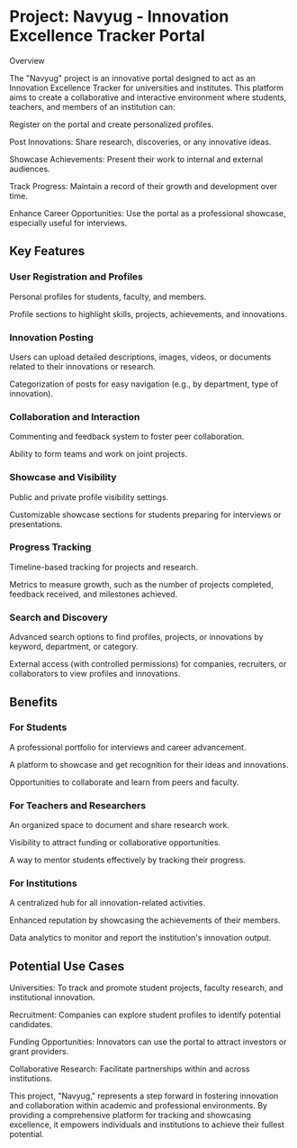 <h1>Project: Navyug - Innovation Excellence Tracker Portal</h1>

Overview

<p>The "Navyug" project is an innovative portal designed to act as an Innovation Excellence Tracker for universities and institutes. This platform aims to create a collaborative and interactive environment where students, teachers, and members of an institution can:</p>

Register on the portal and create personalized profiles.

Post Innovations: Share research, discoveries, or any innovative ideas.

Showcase Achievements: Present their work to internal and external audiences.

Track Progress: Maintain a record of their growth and development over time.

Enhance Career Opportunities: Use the portal as a professional showcase, especially useful for interviews.

<h2>Key Features</h2>

<h3>User Registration and Profiles</h3>

Personal profiles for students, faculty, and members.

Profile sections to highlight skills, projects, achievements, and innovations.

<h3>Innovation Posting</h3>

Users can upload detailed descriptions, images, videos, or documents related to their innovations or research.

Categorization of posts for easy navigation (e.g., by department, type of innovation).

<h3>Collaboration and Interaction</h3>

Commenting and feedback system to foster peer collaboration.

Ability to form teams and work on joint projects.

<h3>Showcase and Visibility</h3>

Public and private profile visibility settings.

Customizable showcase sections for students preparing for interviews or presentations.

<h3>Progress Tracking</h3>

Timeline-based tracking for projects and research.

Metrics to measure growth, such as the number of projects completed, feedback received, and milestones achieved.

<h3>Search and Discovery</h3>

Advanced search options to find profiles, projects, or innovations by keyword, department, or category.

External access (with controlled permissions) for companies, recruiters, or collaborators to view profiles and innovations.

<h2>Benefits</h2>

<h3>For Students</h3>

A professional portfolio for interviews and career advancement.

A platform to showcase and get recognition for their ideas and innovations.

Opportunities to collaborate and learn from peers and faculty.

<h3>For Teachers and Researchers</h3>

An organized space to document and share research work.

Visibility to attract funding or collaborative opportunities.

A way to mentor students effectively by tracking their progress.

<h3>For Institutions</h3>

A centralized hub for all innovation-related activities.

Enhanced reputation by showcasing the achievements of their members.

Data analytics to monitor and report the institution's innovation output.

<h2>Potential Use Cases</h2>

Universities: To track and promote student projects, faculty research, and institutional innovation.

Recruitment: Companies can explore student profiles to identify potential candidates.

Funding Opportunities: Innovators can use the portal to attract investors or grant providers.

Collaborative Research: Facilitate partnerships within and across institutions.


This project, "Navyug," represents a step forward in fostering innovation and collaboration within academic and professional environments. By providing a comprehensive platform for tracking and showcasing excellence, it empowers individuals and institutions to achieve their fullest potential.
